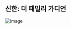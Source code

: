 ## 신한: 더 패밀리 가디언

![image](https://github.com/user-attachments/assets/e579e894-22cf-4615-b8b5-6e7d30577f48)
